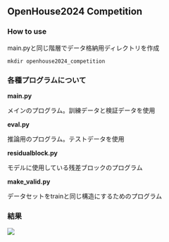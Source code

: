 ## OpenHouse2024 Competition
### How to use
main.pyと同じ階層でデータ格納用ディレクトリを作成
```
mkdir openhouse2024_competition
```
### 各種プログラムについて
**main.py**

メインのプログラム。訓練データと検証データを使用

**eval.py**

推論用のプログラム。テストデータを使用

**residualblock.py**

モデルに使用している残差ブロックのプログラム

**make_valid.py**

データセットをtrainと同じ構造にするためのプログラム

### 結果
![](vscode-remote://attached-container%2B7b22636f6e7461696e65724e616d65223a222f707974686f6e335f6c6f63616c222c2273657474696e6773223a7b22636f6e74657874223a226465736b746f702d6c696e7578227d7d/src/openhouse2024/result/acc.png)